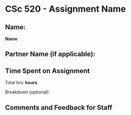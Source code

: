 # CSc 520 - **Assignment Name**

## Name:

**Name**


## Partner Name (if applicable):


## Time Spent on Assignment

Total hrs: **hours**

Breakdown (optional):


## Comments and Feedback for Staff

